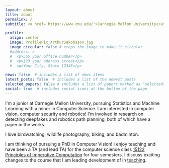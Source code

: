 ```yaml
---
layout: about
title: about
permalink: /
subtitle: <a href='https://www.cmu.edu/'>Carnegie Mellon University</a>. Birds, photography, and maybe a bit of computer science

profile:
  align: center
  image: ProfilePic_ArthurJakobsson.jpg
  image_circular: false # crops the image to make it circular
  #address: >
  #  <p>555 your office number</p>
  #  <p>123 your address street</p>
  #  <p>Your City, State 12345</p>

news: false  # includes a list of news items
latest_posts: false  # includes a list of the newest posts
selected_papers: false # includes a list of papers marked as "selected={true}"
social: true  # includes social icons at the bottom of the page
---
```


I'm a junior at Carnegie Mellon University, pursuing Statistics and Machine Learning with a minor in Computer Science. I am interested in computer vision, computer security and robotics! I'm involved in research on detecting deepfakes and robotics path planning, both of which have a paper in the works.

I love birdwatching, wildlife photography, biking, and badminton.

I am thinking of pursuing a PhD in Computer Vision! I enjoy teaching and have been a TA (and lead TA) for the computer science class [15122 Principles of Imperative Computation](https://csd.cmu.edu/course-profiles/15-122-principles-imperative-computation) for four semesters. I discuss exciting changes to the course that I am leading development of in [teaching](/teaching).

